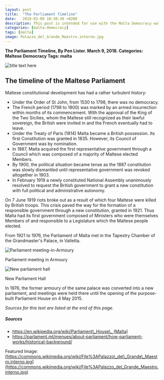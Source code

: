 ```yaml
---
layout: post
title:  "The Parliament Timeline"
date:   2018-03-09 10:30:30 +0200
description: This post is intended for use with the Malta Democracy walking tour and smart learning activities and was originally only available via the Aurasma AR trigger.
categories: [malta-democracy]
tags: [malta]
image: Palazzo_del_Grande_Maestro.interno.jpg
---
```


**The Parliament Timeline, By Pen Lister. March 9, 2018. Categories: Maltese Democracy Tags: malta**

<!-- <img src="{{site.baseurl}}/assets/images/..." width="350" height="auto"> -->

![title text here]({{site.baseurl}}/assets/images/Palazzo_del_Grande_Maestro.interno.jpg)


## The timeline of the Maltese Parliament

Maltese constitutional development has had a rather turbulent history:

- Under the Order of St John, from 1530 to 1798, there was no democracy.
- The French period (1798 to 1800) was marked by an armed insurrection within months of its commencement. With the approval of the King of the Two Sicilies, whom the Maltese still recognized as their lawful sovereign, the British were invited in and the French eventually had to leave.
- Under the Treaty of Paris (1814) Malta became a British possession. Its first Constitution was granted in 1835. However, its Council of Government was by nomination.
- In 1887, Malta acquired the first representative government through a Council which was composed of a majority of Maltese elected Members.
- By 1900, the political situation became tense as the 1887 constitution was slowly dismantled until representative government was revoked altogether in 1903.
- In February 1919 a newly constituted National Assembly unanimously resolved to request the British government to grant a new constitution with full political and administrative autonomy.

On 7 June 1919 riots broke out as a result of which four Maltese were killed by British troops. This crisis paved the way for the formation of a responsible government through a new constitution, granted in 1921. Thus Malta had its first government composed of Ministers who were themselves Members of and responsible to a Legislature which the Maltese people elected.

From 1921 to 1976, the Parliament of Malta met in the Tapestry Chamber of the Grandmaster's Palace, in Valletta.

![Parliament meeting-in-Armoury]({{site.baseurl}}/assets/images/Parliament-meeting-in-Armoury.jpg)

Parliament meeting in Armoury

![New parliament hall]({{site.baseurl}}/assets/images/New-parliament-hall.jpg)

New Parliament Hall

In 1976, the former armoury of the same palace was converted into a new parliament, and meetings were held there until the opening of the purpose-built Parliament House on 4 May 2015.

_Sources for this text are listed at the end of this page._


##### Sources
- [ https://en.wikipedia.org/wiki/Parliament\_House\_ (Malta)
]( https://en.wikipedia.org/wiki/Parliament_House_ (Malta))
- [ https://parlament.mt/menues/about-parliament/how-parliament-works/historical-background/
]( https://parlament.mt/menues/about-parliament/how-parliament-works/historical-background/) 

Featured Image: [https://commons.wikimedia.org/wiki/File%3APalazzo\_del\_Grande\_Maestro.interno.jpg](https://commons.wikimedia.org/wiki/File%3APalazzo_del_Grande_Maestro.interno.jpg)

